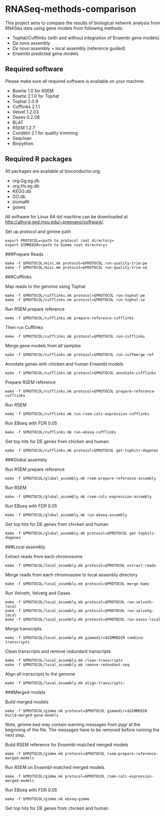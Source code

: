 RNASeq-methods-comparison
=========================

This project aims to compare the results of biological network analysis
from RNASeq data using gene models from following methods:
* Tophat/Cufflinks (with and without integration of Ensembl gene models)
* _De novo_ assembly
* _De novo_ assembly + local assembly (reference guided)
* Ensembl predicted gene models

Required software
-----------------

Please make sure all required software is available on your machine.
* Bowtie 1.0 for RSEM
* Bowtie 2.1.0 for Tophat
* Tophat 2.0.9
* Cufflinks 2.1.1
* Velvet 1.2.03
* Oases 0.2.06
* BLAT
* RSEM 1.2.7
* Condetri 2.1 for quality trimming
* Seqclean
* Biopython

Required R packages
-------------------

All packages are available at bioconductor.org.

* org.Gg.eg.db
* org.Hs.eg.db
* KEGG.db
* GO.db
* biomaRt
* goseq

All software for Linux 64-bit machine can be downloaded at
http://athyra.ged.msu.edu/~preeyano/software/.

Set up protocol and gimme path

    export PROTOCOL=<path to protocol root directory>
    export GIMMEDIR=<path to Gimme root directory>

###Prepare Reads

    make -f $PROTOCOL/misc.mk protocol=$PROTOCOL run-quality-trim-pe
    make -f $PROTOCOL/misc.mk protocol=$PROTOCOL run-quality-trim-se

###Cufflinks

Map reads to the genome using Tophat

    make -f $PROTOCOL/cufflinks.mk protocol=$PROTOCOL run-tophat-pe
    make -f $PROTOCOL/cufflinks.mk protocol=$PROTOCOL run-tophat-se

Run RSEM prepare reference

    make -f $PROTOCOL/cufflinks.mk prepare-reference-cufflinks

Then run Cufflinks

    make -f $PROTOCOL/cufflinks.mk protocol=$PROTOCOL run-cufflinks

Merge gene models from all samples

    make -f $PROTOCOL/cufflinks.mk protocol=$PROTOCOL run-cuffmerge-ref

Annotate genes with chicken and human Ensembl models

    make -f $PROTOCOL/cufflinks.mk protocol=$PROTOCOL annotate-cufflinks

Prepare RSEM reference

    make -f $PROTOCOL/cufflinks.mk protocol=$PROTOCOL prepare-reference-cufflinks

Run RSEM

    make -f $PROTOCOL/cufflinks.mk run-rsem-calc-expression-cufflinks

Run EBseq with FDR 0.05

    make -f $PROTOCOL/cufflinks.mk run-ebseq-cufflinks

Get top hits for DE genes from chicken and human:

    make -f $PROTOCOL/cufflinks.mk protocol=$PROTOCOL get-tophits-degenes

###Global assembly

Run RSEM prepare reference

    make -f $PROTOCOL/global_assembly.mk rsem-prepare-reference-assembly

Run RSEM

    make -f $PROTOCOL/global_assembly.mk rsem-calc-expression-assembly

Run EBseq with FDR 0.05

    make -f $PROTOCOL/global_assembly.mk run-ebseq-assembly

Get top hits for DE genes from chicken and human

    make -f $PROTOCOL/global_assembly.mk protocol=$PROTOCOL get-tophits-degenes

###Local assembly

Extract reads from each chromosome

    make -f $PROTOCOL/local_assembly.mk protocol=$PROTOCOL extract-reads

Merge reads from each chromosome to local assembly directory

    make -f $PROTOCOL/local_assembly.mk protocol=$PROTOCOL merge-bams

Run Velveth, Velvetg and Oases

    make -f $PROTOCOL/local_assembly.mk protocol=$PROTOCOL run-velveth-local
    make -f $PROTOCOL/local_assembly.mk protocol=$PROTOCOL run-velvetg-local
    make -f $PROTOCOL/local_assembly.mk protocol=$PROTOCOL run-oases-local

Merge transcripts

    make -f $PROTOCOL/local_assembly.mk gimmedir=$GIMMEDIR combine-transcripts

Clean transcripts and remove redundant transcripts

    make -f $PROTOCOL/local_assembly.mk clean-transcripts
    make -f $PROTOCOL/local_assembly.mk remove-redundant-seq

Align all transcripts to the genome

    make -f $PROTOCOL/local_assembly.mk align-transcripts:

###Merged models

Build merged models

    make -f $PROTOCOL/gimme.mk protocol=$PROTOCOL gimmedir=$GIMMEDIR build-merged-gene-models

Note, gimme.bed may contain warning messages from pygr at the beginning of the file.
The messages have to be removed before running the next step.

Build RSEM reference for Ensembl-matched merged models

    make -f $PROTOCOL/gimme.mk protocol=$PROTOCOL rsem-prepare-reference-merged-models

Run RSEM on Ensembl-matched merged models

    make -f $PROTOCOL/gimme.mk protocol=$PROTOCOL rsem-calc-expression-merged-models

Run EBseq with FDR 0.05

    make -f $PROTOCOL/gimme.mk ebseq-gimme

Get top hits for DE genes from chicken and human
